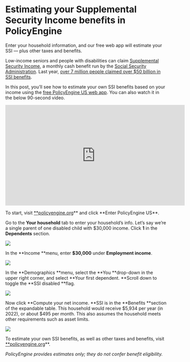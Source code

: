 # Estimating your Supplemental Security Income benefits in PolicyEngine

Enter your household information, and our free web app will estimate your SSI — plus other taxes and benefits.

Low-income seniors and people with disabilities can claim [Supplemental Security Income](https://www.ssa.gov/ssi/), a monthly cash benefit run by the [Social Security Administration](https://www.ssa.gov/). Last year, [over 7 million people claimed over $50 billion in SSI benefits](https://www.ssa.gov/budget/FY22Files/2022BO.pdf).

In this post, you’ll see how to estimate your own SSI benefits based on your income using the [free PolicyEngine US web app](http://policyengine.org/us). You can also watch it in the below 90-second video.

<center><iframe width="560" height="315" src="https://www.youtube.com/embed/hqId_2EJy9o" frameborder="0" allowfullscreen></iframe></center>

To start, visit [\*\*policyengine.org](https://policyengine.org/)** and click **Enter PolicyEngine US\*\*.

Go to the **Your household** tab to enter your household’s info. Let’s say we’re a single parent of one disabled child with $30,000 income. Click **1** in the **Dependents** section.

![](https://cdn-images-1.medium.com/max/4228/1*5HwxclNO_eVCNnzQH95MBA.png)

In the **Income **menu, enter **$30,000** under **Employment income**.

![](https://cdn-images-1.medium.com/max/4228/1*oZ3CRAEsSnrvyVyjNYOY4w.png)

In the **Demographics **menu, select the **You **drop-down in the upper right corner, and select **Your first dependent. **Scroll down to toggle the **SSI disabled **flag.

![](https://cdn-images-1.medium.com/max/4228/1*NL9U8j7SGxkDvV73kfUW8w.png)

Now click **Compute your net income. **SSI is in the **Benefits **section of the expandable table. This household would receive $5,934 per year (in 2022), or about $495 per month. This also assumes the household meets other requirements such as asset limits.

![](https://cdn-images-1.medium.com/max/4220/1*07anufgQuSoobtdMU0DUrQ.png)

To estimate your own SSI benefits, as well as other taxes and benefits, visit [\*\*policyengine.org](https://policyengine.org/)\*\*.

_PolicyEngine provides estimates only; they do not confer benefit eligibility._
